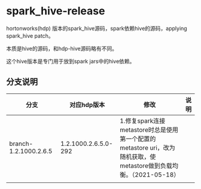 # spark_hive-release
hortonworks(hdp) 版本的spark_hive源码，spark依赖hive的源码，applying spark_hive patch。

本质是hive的源码，和hdp-hive源码略有不同。

这个hive版本是专门用于放到spark jars中的hive依赖。

## 分支说明

| 分支                  | 对应hdp版本          | 修改                                                         | 说明 |
| --------------------- | -------------------- | ------------------------------------------------------------ | ---- |
| branch-1.2.1000.2.6.5 | 1.2.1000.2.6.5.0-292 | 1.修复spark连接metastore时总是使用第一个配置的metastore uri，改为随机获取，使metastore做到负载均衡。（2021-05-18） |      |
|                       |                      |                                                              |      |

